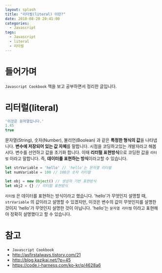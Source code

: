 ```yaml
---
layout: splash
title: "리터럴(literal) 이란?"
date: 2018-08-20 20:41:00
categories: 
  - Javascript
tags:
  - Javascript
  - literal
  - 리터럴
---
```


# 들어가며

`Javascript Cookbook` 책을 보고 공부하면서 정리한 글입니다.

# 리터럴(literal)

~~~js
'이것은 문자열입니다.'
1.45
true
~~~

문자열(String), 숫자(Number), 불리언(Boolean) 과 같은 **특정한 형식의 값**을 나타냅니다. **변수에 저장되어 있는 값 자체**를 말합니다. 시점을 코딩하고있는 개발자라고 해봅시다. 변수를 선언하고 값을 초기화 합니다. 이때 **리터럴 표현방식**으로 코딩한 값을 `리터럴` 이라고 말합니다. 즉, **데이터를 표현하는 방식**이라고할 수 있습니다.

~~~js
let strVariable = 'hello' // 'hello'는 문자열 리터럴
let numVariable = 100 // 100은 숫자 리터럴

let obj = new Object() // 생성자 기반 표현방식
let obj2 = {} // 리터럴 표현방식
~~~

`리터럴` 은 데이터를 표현하는 방식이라고 했습니다. 'hello'가 무엇인지 설명할 때, `strVariable` 의 값이라고 설명할 수 있겠지만, 이것은 변수의 값이 무엇인지를 설명한 것이지 'hello'가 무엇인지 설명한 것이 아닙니다. 'hello'는 `문자열 리터럴` 이라고 표현해야 정확히 설명했다고 할 수 있습니다.

# 참고

- `Javascript Cookbook`
- <http://asfirstalways.tistory.com/21>
- <http://blog.kazikai.net/?p=45>
- <https://code.i-harness.com/ko-kr/q/4628a6>
